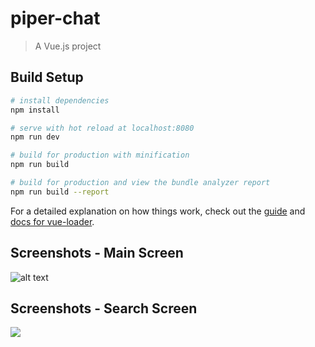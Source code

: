 # piper-chat

> A Vue.js project

## Build Setup

``` bash
# install dependencies
npm install

# serve with hot reload at localhost:8080
npm run dev

# build for production with minification
npm run build

# build for production and view the bundle analyzer report
npm run build --report
```

For a detailed explanation on how things work, check out the [guide](http://vuejs-templates.github.io/webpack/) and [docs for vue-loader](http://vuejs.github.io/vue-loader).

## Screenshots - Main Screen

![alt text](https://user-images.githubusercontent.com/17132962/45647653-6491c100-ba94-11e8-9870-c541e7b15d12.PNG)

## Screenshots - Search Screen
![](https://user-images.githubusercontent.com/17132962/45647654-6491c100-ba94-11e8-9521-2fa6ae7ce5dd.PNG)
